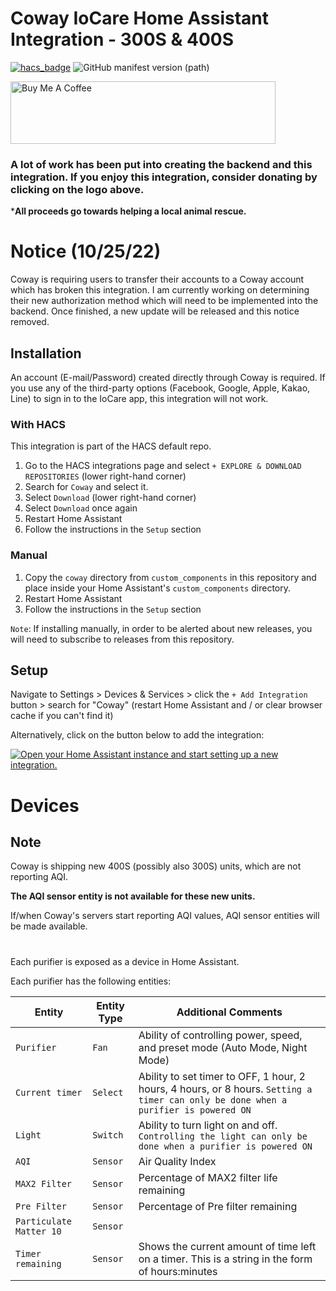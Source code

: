 # Coway IoCare Home Assistant Integration - 300S & 400S
[![hacs_badge](https://img.shields.io/badge/HACS-Default-orange.svg)](https://github.com/hacs/integration) ![GitHub manifest version (path)](https://img.shields.io/github/manifest-json/v/RobertD502/home-assistant-iocare?filename=custom_components%2Fcoway%2Fmanifest.json)

<a href="https://www.buymeacoffee.com/RobertD502" target="_blank"><img src="https://cdn.buymeacoffee.com/buttons/default-orange.png" alt="Buy Me A Coffee" height="100" width="424"></a>

### A lot of work has been put into creating the backend and this integration. If you enjoy this integration, consider donating by clicking on the logo above.

***All proceeds go towards helping a local animal rescue.**


# Notice (10/25/22)
Coway is requiring users to transfer their accounts to a Coway account which has broken this integration. I am currently working on determining their new authorization method which will need to be implemented into the backend. Once finished, a new update will be released and this notice removed.
## Installation

An account (E-mail/Password) created directly through Coway is required. If you use any of the third-party options (Facebook, Google, Apple, Kakao, Line) to sign in to the IoCare app, this integration will not work.  

### With HACS
This integration is part of the HACS default repo.

1. Go to the HACS integrations page and select `+ EXPLORE & DOWNLOAD REPOSITORIES` (lower right-hand corner)
2. Search for `Coway` and select it.
3. Select `Download` (lower right-hand corner)
4. Select `Download` once again
5. Restart Home Assistant
6. Follow the instructions in the `Setup` section

### Manual
1. Copy the `coway` directory from `custom_components` in this repository and place inside your Home Assistant's `custom_components` directory.
2. Restart Home Assistant
3. Follow the instructions in the `Setup` section

`Note`: If installing manually, in order to be alerted about new releases, you will need to subscribe to releases from this repository. 

## Setup
Navigate to Settings > Devices & Services > click the `+ Add Integration` button > search for "Coway" (restart Home Assistant and / or clear browser cache if you can't find it)

Alternatively, click on the button below to add the integration:

[![Open your Home Assistant instance and start setting up a new integration.](https://my.home-assistant.io/badges/config_flow_start.svg)](https://my.home-assistant.io/redirect/config_flow_start/?domain=coway)

# Devices

## Note

Coway is shipping new 400S (possibly also 300S) units, which are not reporting AQI. 

**The AQI sensor entity is not available for these new units.**

If/when Coway's servers start reporting AQI values, AQI sensor entities will be made available.


#

Each purifier is exposed as a device in Home Assistant.

Each purifier has the following entities:



| Entity | Entity Type | Additional Comments |
| --- | --- | --- |
| `Purifier` | `Fan` | Ability of controlling power, speed, and preset mode (Auto Mode, Night Mode) |
| `Current timer` | `Select` | Ability to set timer to OFF, 1 hour, 2 hours, 4 hours, or 8 hours. `Setting a timer can only be done when a purifier is powered ON` |
| `Light` | `Switch` | Ability to turn light on and off. `Controlling the light can only be done when a purifier is powered ON` |
| `AQI` | `Sensor` | Air Quality Index |
| `MAX2 Filter` | `Sensor` | Percentage of MAX2 filter life remaining |
| `Pre Filter` | `Sensor` | Percentage of Pre filter remaining |
| `Particulate Matter 10` | `Sensor` | |
| `Timer remaining` | `Sensor` | Shows the current amount of time left on a timer. This is a string in the form of hours:minutes |

